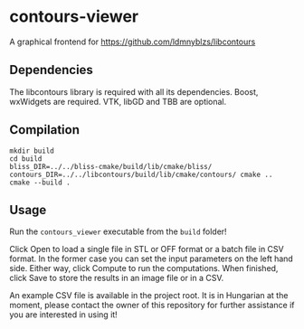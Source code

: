 # contours-viewer

A graphical frontend for https://github.com/ldmnyblzs/libcontours

## Dependencies

The libcontours library is required with all its dependencies.
Boost, wxWidgets are required. VTK, libGD and TBB are optional.

## Compilation

```
mkdir build
cd build
bliss_DIR=../../bliss-cmake/build/lib/cmake/bliss/ contours_DIR=../../libcontours/build/lib/cmake/contours/ cmake ..
cmake --build .
```

## Usage

Run the `contours_viewer` executable from the `build` folder!

Click Open to load a single file in STL or OFF format or a batch file in CSV format. In the former case you can set the input parameters on the left hand side. Either way, click Compute to run the computations. When finished, click Save to store the results in an image file or in a CSV.

An example CSV file is available in the project root. It is in Hungarian at the moment, please contact the owner of this repository for further assistance if you are interested in using it!
